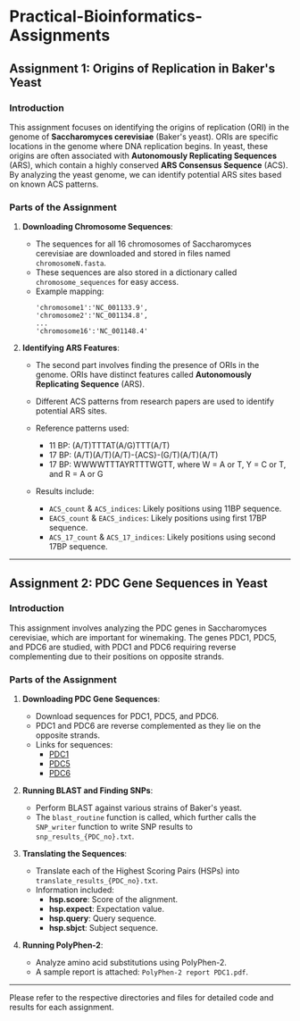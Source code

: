 # Practical-Bioinformatics-Assignments

## Assignment 1: Origins of Replication in Baker's Yeast

### Introduction

This assignment focuses on identifying the origins of replication (ORI) in the genome of **Saccharomyces cerevisiae** (Baker's yeast). ORIs are specific locations in the genome where DNA replication begins. In yeast, these origins are often associated with **Autonomously Replicating Sequences** (ARS), which contain a highly conserved **ARS Consensus Sequence** (ACS). By analyzing the yeast genome, we can identify potential ARS sites based on known ACS patterns.

### Parts of the Assignment

1. **Downloading Chromosome Sequences**:
    - The sequences for all 16 chromosomes of Saccharomyces cerevisiae are downloaded and stored in files named `chromosomeN.fasta`.
    - These sequences are also stored in a dictionary called `chromosome_sequences` for easy access.
    - Example mapping:
        ```
        'chromosome1':'NC_001133.9',
        'chromosome2':'NC_001134.8',
        ...
        'chromosome16':'NC_001148.4'
        ```

2. **Identifying ARS Features**:
    - The second part involves finding the presence of ORIs in the genome. ORIs have distinct features called **Autonomously Replicating Sequence** (ARS).
    - Different ACS patterns from research papers are used to identify potential ARS sites.
    - Reference patterns used:
        - 11 BP: (A/T)TTTAT(A/G)TTT(A/T)
        - 17 BP: (A/T)(A/T)(A/T)-{ACS}-(G/T)(A/T)(A/T)
        - 17 BP: WWWWTTTAYRTTTWGTT, where W = A or T, Y = C or T, and R = A or G

    - Results include:
        - `ACS_count` & `ACS_indices`: Likely positions using 11BP sequence.
        - `EACS_count` & `EACS_indices`: Likely positions using first 17BP sequence.
        - `ACS_17_count` & `ACS_17_indices`: Likely positions using second 17BP sequence.

---

## Assignment 2: PDC Gene Sequences in Yeast

### Introduction

This assignment involves analyzing the PDC genes in Saccharomyces cerevisiae, which are important for winemaking. The genes PDC1, PDC5, and PDC6 are studied, with PDC1 and PDC6 requiring reverse complementing due to their positions on opposite strands.

### Parts of the Assignment

1. **Downloading PDC Gene Sequences**:
    - Download sequences for PDC1, PDC5, and PDC6.
    - PDC1 and PDC6 are reverse complemented as they lie on the opposite strands.
    - Links for sequences:
        - [PDC1](https://yeastgenome.org/locus/S000004034/sequence)
        - [PDC5](https://www.yeastgenome.org/locus/S000004124/sequence)
        - [PDC6](https://www.yeastgenome.org/locus/S000003319/sequence)

2. **Running BLAST and Finding SNPs**:
    - Perform BLAST against various strains of Baker's yeast.
    - The `blast_routine` function is called, which further calls the `SNP_writer` function to write SNP results to `snp_results_{PDC_no}.txt`.

3. **Translating the Sequences**:
    - Translate each of the Highest Scoring Pairs (HSPs) into `translate_results_{PDC_no}.txt`.
    - Information included:
        - **hsp.score**: Score of the alignment.
        - **hsp.expect**: Expectation value.
        - **hsp.query**: Query sequence.
        - **hsp.sbjct**: Subject sequence.

4. **Running PolyPhen-2**:
    - Analyze amino acid substitutions using PolyPhen-2.
    - A sample report is attached: `PolyPhen-2 report PDC1.pdf`.

---

Please refer to the respective directories and files for detailed code and results for each assignment.
